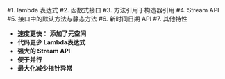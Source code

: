 #1. lambda 表达式
#2. 函数式接口
#3. 方法引用于构造器引用
#4. Stream API
#5. 接口中的默认方法与静态方法
#6. 新时间日期 API
#7. 其他特性

* **速度更快：**
  **添加了元空间**
* **代码更少**
  **Lambda表达式**
* **强大的 Stream API**
* **便于并行**
* **最大化减少指针异常**
